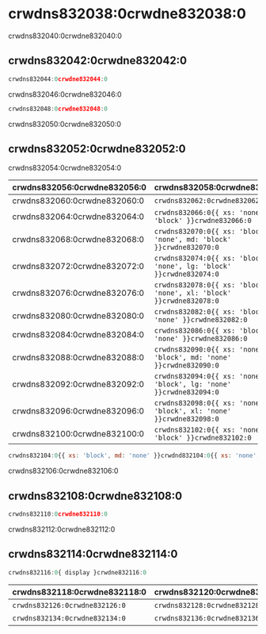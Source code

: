 # crwdns832038:0crwdne832038:0

<p class="description">crwdns832040:0crwdne832040:0</p>

## crwdns832042:0crwdne832042:0

```jsx
crwdns832044:0crwdne832044:0
```

crwdns832046:0crwdne832046:0

```jsx
crwdns832048:0crwdne832048:0
```

crwdns832050:0crwdne832050:0

## crwdns832052:0crwdne832052:0

crwdns832054:0crwdne832054:0

| crwdns832056:0crwdne832056:0 | crwdns832058:0crwdne832058:0                                             |
|:---------------------------- |:------------------------------------------------------------------------ |
| crwdns832060:0crwdne832060:0 | `crwdns832062:0crwdne832062:0`                                           |
| crwdns832064:0crwdne832064:0 | `crwdns832066:0{{ xs: 'none', sm: 'block' }}crwdne832066:0`              |
| crwdns832068:0crwdne832068:0 | `crwdns832070:0{{ xs: 'block', sm: 'none', md: 'block' }}crwdne832070:0` |
| crwdns832072:0crwdne832072:0 | `crwdns832074:0{{ xs: 'block', md: 'none', lg: 'block' }}crwdne832074:0` |
| crwdns832076:0crwdne832076:0 | `crwdns832078:0{{ xs: 'block', lg: 'none', xl: 'block' }}crwdne832078:0` |
| crwdns832080:0crwdne832080:0 | `crwdns832082:0{{ xs: 'block', xl: 'none' }}crwdne832082:0`              |
| crwdns832084:0crwdne832084:0 | `crwdns832086:0{{ xs: 'block', sm: 'none' }}crwdne832086:0`              |
| crwdns832088:0crwdne832088:0 | `crwdns832090:0{{ xs: 'none', sm: 'block', md: 'none' }}crwdne832090:0`  |
| crwdns832092:0crwdne832092:0 | `crwdns832094:0{{ xs: 'none', md: 'block', lg: 'none' }}crwdne832094:0`  |
| crwdns832096:0crwdne832096:0 | `crwdns832098:0{{ xs: 'none', lg: 'block', xl: 'none' }}crwdne832098:0`  |
| crwdns832100:0crwdne832100:0 | `crwdns832102:0{{ xs: 'none', xl: 'block' }}crwdne832102:0`              |

```jsx
crwdns832104:0{{ xs: 'block', md: 'none' }}crwdnd832104:0{{ xs: 'none', md: 'block' }}crwdne832104:0
```

crwdns832106:0crwdne832106:0

## crwdns832108:0crwdne832108:0

```jsx
crwdns832110:0crwdne832110:0
```

crwdns832112:0crwdne832112:0

## crwdns832114:0crwdne832114:0

```js
crwdns832116:0{ display }crwdne832116:0
```

| crwdns832118:0crwdne832118:0   | crwdns832120:0crwdne832120:0   | crwdns832122:0crwdne832122:0   | crwdns832124:0crwdne832124:0 |
|:------------------------------ |:------------------------------ |:------------------------------ |:---------------------------- |
| `crwdns832126:0crwdne832126:0` | `crwdns832128:0crwdne832128:0` | `crwdns832130:0crwdne832130:0` | crwdns832132:0crwdne832132:0 |
| `crwdns832134:0crwdne832134:0` | `crwdns832136:0crwdne832136:0` | `crwdns832138:0crwdne832138:0` | crwdns832140:0crwdne832140:0 |